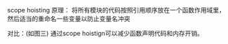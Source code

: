 scope hoisting 
原理：
    将所有模块的代码按照引用顺序放在一个函数作用域里，然后适当的重命名一些变量以防止变量名冲突

对比：(如图三)
    通过scope hoistign可以减少函数声明代码和内存开销。